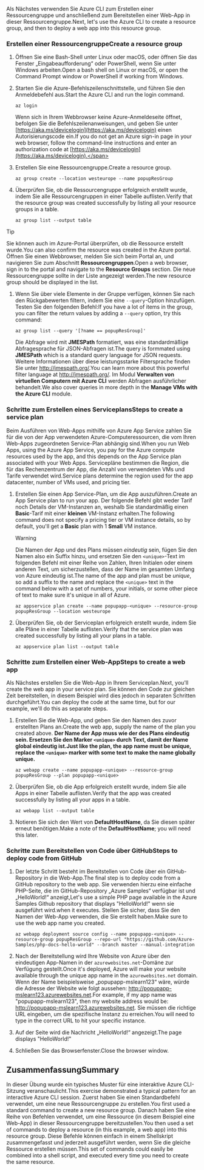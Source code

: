 <span data-ttu-id="b1036-101">Als Nächstes verwenden Sie Azure CLI zum Erstellen einer Ressourcengruppe und anschließend zum Bereitstellen einer Web-App in dieser Ressourcengruppe.</span><span class="sxs-lookup"><span data-stu-id="b1036-101">Next, let's use the Azure CLI to create a resource group, and then to deploy a web app into this resource group.</span></span> 

### <a name="create-a-resource-group"></a><span data-ttu-id="b1036-102">Erstellen einer Ressourcengruppe</span><span class="sxs-lookup"><span data-stu-id="b1036-102">Create a resource group</span></span>

1. <span data-ttu-id="b1036-103">Öffnen Sie eine Bash-Shell unter Linux oder macOS, oder öffnen Sie das Fenster „Eingabeaufforderung“ oder PowerShell, wenn Sie unter Windows arbeiten.</span><span class="sxs-lookup"><span data-stu-id="b1036-103">Open a bash shell on Linux or macOS, or open the Command Prompt window or PowerShell if working from Windows.</span></span>

1. <span data-ttu-id="b1036-104">Starten Sie die Azure-Befehlszeilenschnittstelle, und führen Sie den Anmeldebefehl aus.</span><span class="sxs-lookup"><span data-stu-id="b1036-104">Start the Azure CLI and run the login command.</span></span>

    ```azurecli
    az login
    ```
    <span data-ttu-id="b1036-105">Wenn sich in Ihrem Webbrowser keine Azure-Anmeldeseite öffnet, befolgen Sie die Befehlszeilenanweisungen, und geben Sie unter [https://aka.ms/devicelogin](https://aka.ms/devicelogin) einen Autorisierungscode ein.</span><span class="sxs-lookup"><span data-stu-id="b1036-105">If you do not get an Azure sign-in page in your web browser, follow the command-line instructions and enter an authorization code at [https://aka.ms/devicelogin](https://aka.ms/devicelogin).</span></span>

1. <span data-ttu-id="b1036-106">Erstellen Sie eine Ressourcengruppe.</span><span class="sxs-lookup"><span data-stu-id="b1036-106">Create a resource group.</span></span>

    ```azurecli
    az group create --location westeurope --name popupResGroup
    ```

1. <span data-ttu-id="b1036-107">Überprüfen Sie, ob die Ressourcengruppe erfolgreich erstellt wurde, indem Sie alle Ressourcengruppen in einer Tabelle auflisten.</span><span class="sxs-lookup"><span data-stu-id="b1036-107">Verify that the resource group was created successfully by listing all your resource groups in a table.</span></span>

    ```azurecli
    az group list --output table
    ```

> [!TIP]
> <span data-ttu-id="b1036-108">Sie können auch im Azure-Portal überprüfen, ob die Ressource erstellt wurde.</span><span class="sxs-lookup"><span data-stu-id="b1036-108">You can also confirm the resource was created in the Azure portal.</span></span> <span data-ttu-id="b1036-109">Öffnen Sie einen Webbrowser, melden Sie sich beim Portal an, und navigieren Sie zum Abschnitt **Ressourcengruppen**.</span><span class="sxs-lookup"><span data-stu-id="b1036-109">Open a web browser, sign in to the portal and navigate to the **Resource Groups** section.</span></span> <span data-ttu-id="b1036-110">Die neue Ressourcengruppe sollte in der Liste angezeigt werden.</span><span class="sxs-lookup"><span data-stu-id="b1036-110">The new resource group should be displayed in the list.</span></span>

1. <span data-ttu-id="b1036-111">Wenn Sie über viele Elemente in der Gruppe verfügen, können Sie nach den Rückgabewerten filtern, indem Sie eine `--query`-Option hinzufügen. Testen Sie den folgenden Befehl:</span><span class="sxs-lookup"><span data-stu-id="b1036-111">If you have a lot of items in the group, you can filter the return values by adding a `--query` option, try this command:</span></span>

    ```azurecli
    az group list --query '[?name == popupResGroup]'
    ```

    <span data-ttu-id="b1036-112">Die Abfrage wird mit **JMESPath** formatiert, was eine standardmäßige Abfragesprache für JSON-Abfragen ist.</span><span class="sxs-lookup"><span data-stu-id="b1036-112">The query is formmated using **JMESPath** which is a standard query language for JSON requests.</span></span> <span data-ttu-id="b1036-113">Weitere Informationen über diese leistungsstarke Filtersprache finden Sie unter <http://jmespath.org/>.</span><span class="sxs-lookup"><span data-stu-id="b1036-113">You can learn more about this powerful filter language at <http://jmespath.org/>.</span></span> <span data-ttu-id="b1036-114">Im Modul **Verwalten von virtuellen Computern mit Azure CLI** werden Abfragen ausführlicher behandelt.</span><span class="sxs-lookup"><span data-stu-id="b1036-114">We also cover queries in more depth in the **Manage VMs with the Azure CLI** module.</span></span>

### <a name="steps-to-create-a-service-plan"></a><span data-ttu-id="b1036-115">Schritte zum Erstellen eines Serviceplans</span><span class="sxs-lookup"><span data-stu-id="b1036-115">Steps to create a service plan</span></span>

<span data-ttu-id="b1036-116">Beim Ausführen von Web-Apps mithilfe von Azure App Service zahlen Sie für die von der App verwendeten Azure-Computeressourcen, die vom Ihren Web-Apps zugeordneten Service-Plan abhängig sind.</span><span class="sxs-lookup"><span data-stu-id="b1036-116">When you run Web Apps, using the Azure App Service, you pay for the Azure compute resources used by the app, and this depends on the App Service plan associated with your Web Apps.</span></span> <span data-ttu-id="b1036-117">Servicepläne bestimmen die Region, die für das Rechenzentrum der App, die Anzahl von verwendeten VMs und Tarife verwendet wird.</span><span class="sxs-lookup"><span data-stu-id="b1036-117">Service plans determine the region used for the app datacenter, number of VMs used, and pricing tier.</span></span>

1. <span data-ttu-id="b1036-118">Erstellen Sie einen App Service-Plan, um die App auszuführen.</span><span class="sxs-lookup"><span data-stu-id="b1036-118">Create an App Service plan to run your app.</span></span> <span data-ttu-id="b1036-119">Der folgende Befehl gibt weder Tarif noch Details der VM-Instanzen an, weshalb Sie standardmäßig einen **Basic**-Tarif mit einer **kleinen** VM-Instanz erhalten.</span><span class="sxs-lookup"><span data-stu-id="b1036-119">The following command does not specify a pricing tier or VM instance details, so by default, you'll get a **Basic** plan with 1 **Small** VM instance.</span></span>

    > [!WARNING]
    > <span data-ttu-id="b1036-120">Die Namen der App und des Plans müssen _eindeutig_ sein, fügen Sie den Namen also ein Suffix hinzu, und ersetzen Sie den `<unique>`-Text im folgenden Befehl mit einer Reihe von Zahlen, Ihren Initialen oder einem anderen Text, um sicherzustellen, dass der Name im gesamten Umfang von Azure eindeutig ist.</span><span class="sxs-lookup"><span data-stu-id="b1036-120">The name of the app and plan must be _unique_, so add a suffix to the name and replace the `<unique>` text in the command below with a set of numbers, your initials, or some other piece of text to make sure it's unique in all of Azure.</span></span> 

    ```azurecli
    az appservice plan create --name popupapp-<unique> --resource-group popupResGroup --location westeurope
    ```

1. <span data-ttu-id="b1036-121">Überprüfen Sie, ob der Serviceplan erfolgreich erstellt wurde, indem Sie alle Pläne in einer Tabelle auflisten.</span><span class="sxs-lookup"><span data-stu-id="b1036-121">Verify that the service plan was created successfully by listing all your plans in a table.</span></span>

    ```azurecli
    az appservice plan list --output table
    ```

### <a name="steps-to-create-a-web-app"></a><span data-ttu-id="b1036-122">Schritte zum Erstellen einer Web-App</span><span class="sxs-lookup"><span data-stu-id="b1036-122">Steps to create a web app</span></span>

<span data-ttu-id="b1036-123">Als Nächstes erstellen Sie die Web-App in Ihrem Serviceplan.</span><span class="sxs-lookup"><span data-stu-id="b1036-123">Next, you'll create the web app in your service plan.</span></span> <span data-ttu-id="b1036-124">Sie können den Code zur gleichen Zeit bereitstellen, in diesem Beispiel wird dies jedoch in separaten Schritten durchgeführt.</span><span class="sxs-lookup"><span data-stu-id="b1036-124">You can deploy the code at the same time, but for our example, we'll do this as separate steps.</span></span>

1. <span data-ttu-id="b1036-125">Erstellen Sie die Web-App, und geben Sie den Namen des zuvor erstellten Plans an.</span><span class="sxs-lookup"><span data-stu-id="b1036-125">Create the web app, supply the name of the plan you created above.</span></span> <span data-ttu-id="b1036-126">**Der Name der App muss wie der des Plans eindeutig sein. Ersetzen Sie den Marker `<unique>` durch Text, damit der Name global eindeutig ist.**</span><span class="sxs-lookup"><span data-stu-id="b1036-126">**Just like the plan, the app name must be unique, replace the `<unique>` marker with some text to make the name globally unique.**</span></span>
    ```azurecli
    az webapp create --name popupapp-<unique> --resource-group popupResGroup --plan popupapp-<unique>
    ```

1. <span data-ttu-id="b1036-127">Überprüfen Sie, ob die App erfolgreich erstellt wurde, indem Sie alle Apps in einer Tabelle auflisten.</span><span class="sxs-lookup"><span data-stu-id="b1036-127">Verify that the app was created successfully by listing all your apps in a table.</span></span>

    ```azurecli
    az webapp list --output table
    ```

1. <span data-ttu-id="b1036-128">Notieren Sie sich den Wert von **DefaultHostName**, da Sie diesen später erneut benötigen.</span><span class="sxs-lookup"><span data-stu-id="b1036-128">Make a note of the **DefaultHostName**; you will need this later.</span></span>

### <a name="steps-to-deploy-code-from-github"></a><span data-ttu-id="b1036-129">Schritte zum Bereitstellen von Code über GitHub</span><span class="sxs-lookup"><span data-stu-id="b1036-129">Steps to deploy code from GitHub</span></span>

1. <span data-ttu-id="b1036-130">Der letzte Schritt besteht im Bereitstellen von Code über ein GitHub-Repository in die Web-App.</span><span class="sxs-lookup"><span data-stu-id="b1036-130">The final step is to deploy code from a GitHub repository to the web app.</span></span> <span data-ttu-id="b1036-131">Sie verwenden hierzu eine einfache PHP-Seite, die im GitHub-Repository „Azure Samples“ verfügbar ist und „HelloWorld!“ anzeigt,</span><span class="sxs-lookup"><span data-stu-id="b1036-131">Let's use a simple PHP page available in the Azure Samples Github repository that displays "HelloWorld!"</span></span> <span data-ttu-id="b1036-132">wenn sie ausgeführt wird.</span><span class="sxs-lookup"><span data-stu-id="b1036-132">when it executes.</span></span> <span data-ttu-id="b1036-133">Stellen Sie sicher, dass Sie den Namen der Web-App verwenden, die Sie erstellt haben.</span><span class="sxs-lookup"><span data-stu-id="b1036-133">Make sure to use the web app name you created.</span></span>

    ```azurecli
    az webapp deployment source config --name popupapp-<unique> --resource-group popupResGroup --repo-url "https://github.com/Azure-Samples/php-docs-hello-world" --branch master --manual-integration
    ```

1. <span data-ttu-id="b1036-134">Nach der Bereitstellung wird Ihre Website von Azure über den eindeutigen App-Namen in der `azurewebsites.net`-Domäne zur Verfügung gestellt.</span><span class="sxs-lookup"><span data-stu-id="b1036-134">Once it's deployed, Azure will make your website available through the unique app name in the `azurewebsites.net` domain.</span></span> <span data-ttu-id="b1036-135">Wenn der Name beispielsweise „popupapp-mslearn123“ wäre, würde die Adresse der Website wie folgt aussehen: <http://popupapp-mslearn123.azurewebsites.net>.</span><span class="sxs-lookup"><span data-stu-id="b1036-135">For example, if my app name was "popupapp-mslearn123", then my website address would be: <http://popupapp-mslearn123.azurewebsites.net>.</span></span> <span data-ttu-id="b1036-136">Sie müssen die richtige URL eingeben, um die spezifische Instanz zu erreichen.</span><span class="sxs-lookup"><span data-stu-id="b1036-136">You will need to type in the correct URL to hit your specific instance.</span></span>

1. <span data-ttu-id="b1036-137">Auf der Seite wird die Nachricht „HelloWorld!“ angezeigt.</span><span class="sxs-lookup"><span data-stu-id="b1036-137">The page displays "HelloWorld!"</span></span>

1. <span data-ttu-id="b1036-138">Schließen Sie das Browserfenster.</span><span class="sxs-lookup"><span data-stu-id="b1036-138">Close the browser window.</span></span>

## <a name="summary"></a><span data-ttu-id="b1036-139">Zusammenfassung</span><span class="sxs-lookup"><span data-stu-id="b1036-139">Summary</span></span>

<span data-ttu-id="b1036-140">In dieser Übung wurde ein typisches Muster für eine interaktive Azure CLI-Sitzung veranschaulicht.</span><span class="sxs-lookup"><span data-stu-id="b1036-140">This exercise demonstrated a typical pattern for an interactive Azure CLI session.</span></span> <span data-ttu-id="b1036-141">Zuerst haben Sie einen Standardbefehl verwendet, um eine neue Ressourcengruppe zu erstellen.</span><span class="sxs-lookup"><span data-stu-id="b1036-141">You first used a standard command to create a new resource group.</span></span> <span data-ttu-id="b1036-142">Danach haben Sie eine Reihe von Befehlen verwendet, um eine Ressource (in diesem Beispiel eine Web-App) in dieser Ressourcengruppe bereitzustellen.</span><span class="sxs-lookup"><span data-stu-id="b1036-142">You then used a set of commands to deploy a resource (in this example, a web app) into this resource group.</span></span> <span data-ttu-id="b1036-143">Diese Befehle können einfach in einem Shellskript zusammengefasst und jederzeit ausgeführt werden, wenn Sie die gleiche Ressource erstellen müssen.</span><span class="sxs-lookup"><span data-stu-id="b1036-143">This set of commands could easily be combined into a shell script, and executed every time you need to create the same resource.</span></span>
